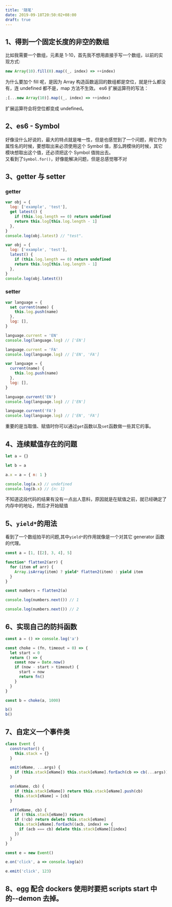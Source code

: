 ```yaml
---
title: '随笔'
date: 2019-09-18T20:50:02+08:00
draft: true
---
```


## 1、得到一个固定长度的非空的数组

比如我需要一个数组，元素是 1-10，首先我不想用直接手写一个数组，以前的实现方式:

```js
new Array(10).fill(0).map((_, index) => ++index)
```

为什么要加个 fill 呢，是因为 Array 构造函数返回的数组都是空位，就是什么都没有，连 undefined 都不是，map 方法不生效。
es6 扩展运算符的写法：

```js
;[...new Array(10)].map((_, index) => ++index)
```

扩展运算符会将空位都变成 undefined。

## 2、es6 - Symbol

好像没什么好说的，最大的特点就是唯一性，但是也感觉到了一个问题，用它作为属性名的时候，要想取出来必须使用这个 Symbol 值，那么跨模块的时候，其它模块想取出这个值，还必须把这个 Symbol 值抛出去。  
 又看到了`Symbol.for()`，好像能解决问题，但是总感觉哪不对

## 3、getter 与 setter

### getter

```js
var obj = {
  log: ['example', 'test'],
  get latest() {
    if (this.log.length == 0) return undefined
    return this.log[this.log.length - 1]
  },
}
console.log(obj.latest) // "test".
```

```js
var obj = {
  log: ['example', 'test'],
  latest() {
    if (this.log.length == 0) return undefined
    return this.log[this.log.length - 1]
  },
}
console.log(obj.latest())
```

### setter

```js
var language = {
  set current(name) {
    this.log.push(name)
  },
  log: [],
}

language.current = 'EN'
console.log(language.log) // ['EN']

language.current = 'FA'
console.log(language.log) // ['EN', 'FA']
```

```js
var language = {
  current(name) {
    this.log.push(name)
  },
  log: [],
}

language.current('EN')
console.log(language.log) // ['EN']

language.current('FA')
console.log(language.log) // ['EN', 'FA']
```

重要的是当取值、赋值时你可以通过`get`函数以及`set`函数做一些其它的事。

## 4、连续赋值存在的问题

```js
let a = {}

let b = a

a.x = a = { n: 1 }

console.log(a.x) // undefined
console.log(b.x) // {n: 1}
```

不知道这段代码的结果有没有一点出人意料，原因就是在赋值之前，就已经确定了内存中的地址，然后才开始赋值

## 5、`yield*`的用法

看到了一个数组拍平的问题,其中`yield*`的作用就像是一个对其它 generator 函数的代理。

```js
const a = [1, [[2], 3, 4], 5]

function* flatten2(arr) {
  for (item of arr) {
    Array.isArray(item) ? yield* flatten2(item) : yield item
  }
}

const numbers = flatten2(a)

console.log(numbers.next()) // 1

console.log(numbers.next()) // 2
```

## 6、实现自己的防抖函数

```js
const a = () => console.log('a')

const choke = (fn, timeout = 0) => {
  let start = 0
  return () => {
    const now = Date.now()
    if (now - start > timeout) {
      start = now
      return fn()
    }
  }
}

const b = choke(a, 1000)

b()
b()
```

## 7、自定义一个事件类

```js
class Event {
  constructor() {
    this.stack = {}
  }

  emit(eName, ...args) {
    if (this.stack[eName]) this.stack[eName].forEach(cb => cb(...args))
  }

  on(eName, cb) {
    if (this.stack[eName]) return this.stack[eName].push(cb)
    this.stack[eName] = [cb]
  }

  off(eName, cb) {
    if (!this.stack[eName]) return
    if (!cb) return delete this.stack[eName]
    this.stack[eName].forEach((acb, index) => {
      if (acb === cb) delete this.stack[eName][index]
    })
  }
}

const e = new Event()

e.on('click', a => console.log(a))

e.emit('click', 123)
```

## 8、egg 配合 dockers 使用时要把 scripts start 中的--demon 去掉。
